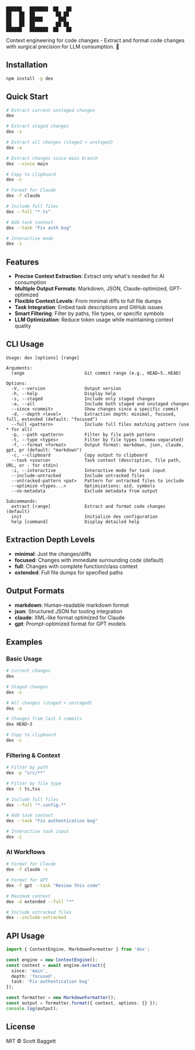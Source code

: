 ```
██████   ███████  ██   ██
██   ██  ██        ██ ██
██   ██  █████      ███
██   ██  ██        ██ ██
██████   ███████  ██   ██

```


Context engineering for code changes - Extract and format code changes with surgical precision for LLM consumption. 🚀

## Installation

```bash
npm install -g dex
```

## Quick Start

```bash
# Extract current unstaged changes
dex

# Extract staged changes
dex -s

# Extract all changes (staged + unstaged)
dex -a

# Extract changes since main branch
dex --since main

# Copy to clipboard
dex -c

# Format for Claude
dex -f claude

# Include full files
dex --full "*.ts"

# Add task context
dex --task "Fix auth bug"

# Interactive mode
dex -i
```

## Features

- **Precise Context Extraction**: Extract only what's needed for AI consumption
- **Multiple Output Formats**: Markdown, JSON, Claude-optimized, GPT-optimized
- **Flexible Context Levels**: From minimal diffs to full file dumps
- **Task Integration**: Embed task descriptions and GitHub issues
- **Smart Filtering**: Filter by paths, file types, or specific symbols
- **LLM Optimization**: Reduce token usage while maintaining context quality

## CLI Usage

```
Usage: dex [options] [range]

Arguments:
  range                       Git commit range (e.g., HEAD~5..HEAD)

Options:
  -V, --version               Output version
  -h, --help                  Display help
  -s, --staged                Include only staged changes
  -a, --all                   Include both staged and unstaged changes
  --since <commit>            Show changes since a specific commit
  -d, --depth <level>         Extraction depth: minimal, focused, full, extended (default: "focused")
  --full <pattern>            Include full files matching pattern (use * for all)
  -p, --path <pattern>        Filter by file path pattern
  -t, --type <types>          Filter by file types (comma-separated)
  -f, --format <format>       Output format: markdown, json, claude, gpt, pr (default: "markdown")
  -c, --clipboard             Copy output to clipboard
  --task <source>             Task context (description, file path, URL, or - for stdin)
  -i, --interactive           Interactive mode for task input
  --include-untracked         Include untracked files
  --untracked-pattern <pat>   Pattern for untracked files to include
  --optimize <types...>       Optimizations: aid, symbols
  --no-metadata               Exclude metadata from output

Subcommands:
  extract [range]             Extract and format code changes (default)
  init                        Initialize dex configuration
  help [command]              Display detailed help
```

## Extraction Depth Levels

- **minimal**: Just the changes/diffs
- **focused**: Changes with immediate surrounding code (default)
- **full**: Changes with complete function/class context
- **extended**: Full file dumps for specified paths

## Output Formats

- **markdown**: Human-readable markdown format
- **json**: Structured JSON for tooling integration
- **claude**: XML-like format optimized for Claude
- **gpt**: Prompt-optimized format for GPT models

## Examples

### Basic Usage
```bash
# Current changes
dex

# Staged changes
dex -s

# All changes (staged + unstaged)
dex -a

# Changes from last 3 commits
dex HEAD~3

# Copy to clipboard
dex -c
```

### Filtering & Context
```bash
# Filter by path
dex -p "src/**"

# Filter by file type
dex -t ts,tsx

# Include full files
dex --full "*.config.*"

# Add task context
dex --task "Fix authentication bug"

# Interactive task input
dex -i
```

### AI Workflows
```bash
# Format for Claude
dex -f claude -c

# Format for GPT
dex -f gpt --task "Review this code"

# Maximum context
dex -d extended --full "*"

# Include untracked files
dex --include-untracked
```

## API Usage

```typescript
import { ContextEngine, MarkdownFormatter } from 'dex';

const engine = new ContextEngine();
const context = await engine.extract({
  since: 'main',
  depth: 'focused',
  task: 'Fix authentication bug'
});

const formatter = new MarkdownFormatter();
const output = formatter.format({ context, options: {} });
console.log(output);
```

## License

MIT © Scott Baggett
